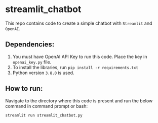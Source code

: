 # streamlit_chatbot

This repo contains code to create a simple chatbot with `Streamlit` and `OpenAI`.

## Dependencies:
1. You must have OpenAI API Key to run this code. Place the key in `openai_key.py` file.
2. To install the libraries, run `pip install -r requirements.txt`
3. Python version `3.8.0` is used.

## How to run:
Navigate to the directory where this code is present and run the below command in command prompt or bash:

`streamlit run streamlit_chatbot.py`
